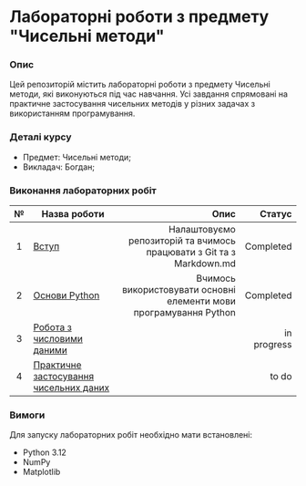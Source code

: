 # Лабораторні роботи з предмету "Чисельні методи"

### Опис

Цей репозиторій містить лабораторні роботи з предмету Чисельні методи, які виконуються під час навчання. Усі завдання спрямовані на практичне застосування чисельних методів у різних задачах з використанням програмування.

### Деталі курсу
+ Предмет: Чисельні методи;
+ Викладач: Богдан;


### Виконання лабораторних робіт

| №  | Назва роботи | Опис | Статус |
|:---:|---|---:|---:|
| 1 | [Вступ](/labs/1_lab/README.md) | Налаштовуємо репозиторій та вчимось працювати з Git та з Markdown.md  | Completed |
| 2 | [Основи Python](/labs/2_lab/README.md) | Вчимось використовувати основні елементи мови програмування Python   | Completed |
| 3 | [Робота з числовими даними](/labs/3_lab/README.md) |   | in progress |
| 4 | [Практичне застосування чисельних даних](/labs/4_lab/README.md) |   | to do |


### Вимоги
Для запуску лабораторних робіт необхідно мати встановлені:

+ Python 3.12
+ NumPy
+ Matplotlib